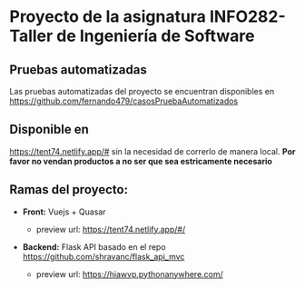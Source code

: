 # Proyecto de la asignatura INFO282-Taller de Ingeniería de Software

## Pruebas automatizadas

Las pruebas automatizadas del proyecto se encuentran disponibles en https://github.com/fernando479/casosPruebaAutomatizados



## Disponible en

https://tent74.netlify.app/# sin la necesidad de correrlo de manera local.
**Por favor no vendan productos a no ser que sea estricamente necesario**


## Ramas del proyecto:

* **Front:** Vuejs + Quasar 
  - preview url: https://tent74.netlify.app/#/

* **Backend:** Flask API basado en el repo https://github.com/shravanc/flask_api_mvc
  - preview url: https://hiawvp.pythonanywhere.com/

